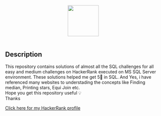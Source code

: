 
<p align="center">  
	<br>
	<a href="https://www.hackerrank.com/aditya_kt97">
        <img height=100 src="https://hrcdn.net/community-frontend/assets/brand/logo-new-white-green-a5cb16e0ae.svg"> 
    </a>
    <br>
    <br>
</p>


## Description
This repository contains solutions of almost all the SQL challenges for all easy and medium challenges on HackerRank executed on MS SQL Server environment.
These solutions helped me get 5:star2: in SQL. And Yes, i have referenced many websites to understading the concepts like Finding median, Printing stars, Equi Join etc.
<br>
Hope you get this repository useful :bulb:
<br>
Thanks

<a href="https://www.hackerrank.com/aditya_kt97">Click here for my HackerRank profile </a>
